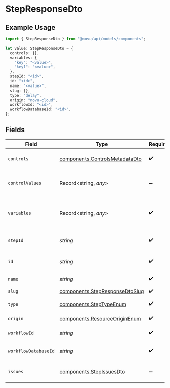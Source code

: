 # StepResponseDto

## Example Usage

```typescript
import { StepResponseDto } from "@novu/api/models/components";

let value: StepResponseDto = {
  controls: {},
  variables: {
    "key": "<value>",
    "key1": "<value>",
  },
  stepId: "<id>",
  id: "<id>",
  name: "<value>",
  slug: {},
  type: "delay",
  origin: "novu-cloud",
  workflowId: "<id>",
  workflowDatabaseId: "<id>",
};
```

## Fields

| Field                                                                            | Type                                                                             | Required                                                                         | Description                                                                      |
| -------------------------------------------------------------------------------- | -------------------------------------------------------------------------------- | -------------------------------------------------------------------------------- | -------------------------------------------------------------------------------- |
| `controls`                                                                       | [components.ControlsMetadataDto](../../models/components/controlsmetadatadto.md) | :heavy_check_mark:                                                               | Controls metadata for the step                                                   |
| `controlValues`                                                                  | Record<string, *any*>                                                            | :heavy_minus_sign:                                                               | Control values for the step (alias for controls.values)                          |
| `variables`                                                                      | Record<string, *any*>                                                            | :heavy_check_mark:                                                               | JSON Schema for variables, follows the JSON Schema standard                      |
| `stepId`                                                                         | *string*                                                                         | :heavy_check_mark:                                                               | Unique identifier of the step                                                    |
| `id`                                                                             | *string*                                                                         | :heavy_check_mark:                                                               | Database identifier of the step                                                  |
| `name`                                                                           | *string*                                                                         | :heavy_check_mark:                                                               | Name of the step                                                                 |
| `slug`                                                                           | [components.StepResponseDtoSlug](../../models/components/stepresponsedtoslug.md) | :heavy_check_mark:                                                               | Slug of the step                                                                 |
| `type`                                                                           | [components.StepTypeEnum](../../models/components/steptypeenum.md)               | :heavy_check_mark:                                                               | Type of the step                                                                 |
| `origin`                                                                         | [components.ResourceOriginEnum](../../models/components/resourceoriginenum.md)   | :heavy_check_mark:                                                               | Origin of the workflow                                                           |
| `workflowId`                                                                     | *string*                                                                         | :heavy_check_mark:                                                               | Workflow identifier                                                              |
| `workflowDatabaseId`                                                             | *string*                                                                         | :heavy_check_mark:                                                               | Workflow database identifier                                                     |
| `issues`                                                                         | [components.StepIssuesDto](../../models/components/stepissuesdto.md)             | :heavy_minus_sign:                                                               | Issues associated with the step                                                  |